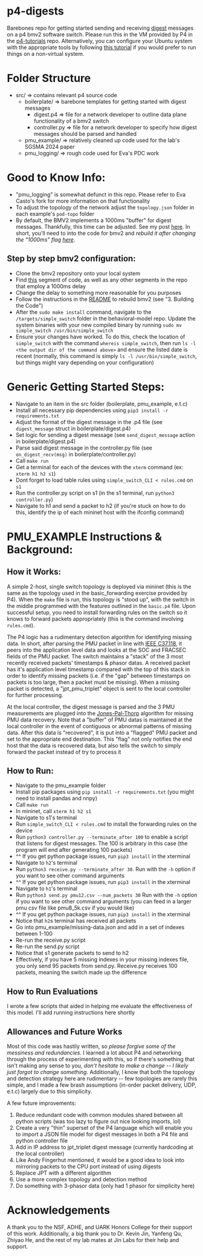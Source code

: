 # p4-digests
Barebones repo for getting started sending and receiving [digest](https://p4.org/p4-spec/p4runtime/main/P4Runtime-Spec.html#sec-digest) messages on a p4 bmv2 software switch. Please run this in the VM provided by P4 in the [p4-tutorials](https://github.com/p4lang/tutorials) repo. Alternatively, you can configure your Ubuntu system with the appropriate tools by following [this tutorial](https://github.com/jafingerhut/p4-guide/blob/master/bin/README-install-troubleshooting.md) if you would prefer to run things on a non-virtual system.

# Folder Structure
- src/ => contains relevant p4 source code
    - boilerplate/ => barebone templates for getting started with digest messages
        - digest.p4 => file for a network developer to outline data plane functionality of a bmv2 switch
        - controller.py => file for a network developer to specify how digest messages should be parsed and handled
    - pmu_example/ => relatively cleaned up code used for the lab's SGSMA 2024 paper
    - pmu_logging/ => rough code used for Eva's PDC work

# Good to Know Info:
- "pmu_logging" is somewhat defunct in this repo. Please refer to Eva Casto's fork for more information on that functionality
- To adjust the topology of the network adjust the `topology.json` folder in each example's `pod-topo` folder
- By default, the BMV2 implements a 1000ms "buffer" for digest messages. Thankfully, this time can be adjusted. See my post [here](https://forum.p4.org/t/digest-message-propogation-time-from-data-plane-to-runtime-api/927). In short, you'll need to into the code for bmv2 and *rebuild it after changing the "1000ms" flag [here](https://github.com/p4lang/behavioral-model/blob/main/src/bm_sim/learning.cpp#L56-L58)*.

## Step by step bmv2 configuration:
- Clone the bmv2 repository onto your local system
- Find [this](https://github.com/p4lang/behavioral-model/blob/main/src/bm_sim/learning.cpp#L56-L58) segment of code, as well as any other segments in the repo that employ a 1000ms delay
- Change the delay to something more reasonable for you purposes
- Follow the instructions in the [README](https://github.com/p4lang/behavioral-model/blob/main/README.md) to rebuild bmv2 (see "3. Building the Code")
- After the `sudo make install` command, navigate to the `/targets/simple_switch` folder in the behavioral-model repo. Update the system binaries with your new compiled binary by running `sudo mv simple_switch /usr/bin/simple_switch`
- Ensure your changes have worked. To do this, check the location of `simple_switch` with the command `whereis simple_switch`, then run `ls -l <the output dir of the command above>` and ensure the listed date is recent (normally, this command is simply `ls -l /usr/bin/simple_switch`, but things might vary depending on your configuration)

# Generic Getting Started Steps:
- Navigate to an item in the src folder (boilerplate, pmu_example, e.t.c)
- Install all necessary pip dependencies using `pip3 install -r requirements.txt`
- Adjust the format of the digest message in the .p4 file (see `digest_message` struct in boilerplate/digest.p4)
- Set logic for sending a digest message (see `send_digest_message` action in boilerplate/digest.p4)
- Parse said digest message in the controller.py file (see `on_digest_recv(msg)` in boilerplate/controller.py)
- Call `make run`
- Get a terminal for each of the devices with the `xterm` command (ex: `xterm h1 h2 s1`)
- Dont forget to load table rules using `simple_switch_CLI < rules.cmd` on `s1`
- Run the controller.py script on s1 (in the s1 terminal, run `python3 controller.py`)
- Navigate to h1 and send a packet to h2 (if you're stuck on how to do this, identify the ip of each mininet host with the ifconfig command)


# PMU_EXAMPLE Instructions & Background:
## How it Works:
A simple 2-host, single switch topology is deployed via mininet (this is the same as the topology used in the basic_forwarding exercise provided by P4). When the `make` file is run, this topology is "stood up", with the switch in the middle programmed with the features outlined in the `basic.p4` file. Upon successful setup, you need to install forwarding rules on the switch so it knows to forward packets appropriately (this is the command involving `rules.cmd`).

The P4 logic has a rudimentary detection algorithm for identifying missing data. In short, after parsing the PMU packet in line with  [IEEE C37.118](https://www.typhoon-hil.com/documentation/typhoon-hil-software-manual/References/c37_118_protocol.html), it peers into the application level data and looks at the SOC and FRACSEC fields of the PMU packet. The switch maintains a "stack" of the 3 most recently received packets' timestamps & phasor datas. A received packet has it's application level timestamp compared with the top of this stack in order to identify missing packets (i.e. if the "gap" between timestamps on packets is too large, then a packet must be missing). When a missing packet is detected, a "jpt_pmu_triplet" object is sent to the local controller for further processing. 

At the local controller, the digest message is parsed and the 3 PMU measurements are plugged into the [Jones-Pal-Thorp](https://ieeexplore.ieee.org/document/6184586) algorithm for missing PMU data recovery. Note that a "buffer" of PMU datas is maintained at the local controller in the event of contiguous or abnormal patterns of missing data. After this data is "recovered", it is put into a "flagged" PMU packet and set to the appropriate end destination. This "flag" not only notifies the end host that the data is recovered data, but also tells the switch to simply forward the packet instead of try to process it


## How to Run:
- Navigate to the pmu_example folder
- Install pip packages using `pip install -r requirements.txt` (you might need to install pandas and nnpy)
- Call `make run`
- In mininet, call `xterm h1 h2 s1`
- Navigate to s1's terminal
- Run `simple_switch_CLI < rules.cmd` to install the forwarding rules on the device
- Run `python3 controller.py --terminate_after 100` to enable a script that listens for digest messages. The 100 is arbitrary in this case (the program will end after generating 100 packets)
- ^^ If you get python package issues, run `pip3 install` in the xterminal
- Navigate to `h2`'s terminal
- Run `python3 receive.py --terminate_after 30`. Run with the `-h` option if you want to see other command arguments
- ^^ If you get python package issues, run `pip3 install` in the xterminal
- Navigate to `h1`'s terminal
- Run `python3 send.py pmu12.csv --num_packets 30` Run with the `-h` option if you want to see other command arguments (you can feed in a larger pmu csv file like pmu8_5k.csv if you would like)
- ^^ If you get python package issues, run `pip3 install` in the xterminal
- Notice that `h2`s terminal has received all packets
- Go into pmu_example/missing-data.json and add in a set of indexes between 1-100
- Re-run the receive.py script
- Re-run the send.py script
- Notice that s1 generate packets to send to h2
- Effectively, if you have 5 missing indexes in your missing indexes file, you only send 95 packets from send.py. Receive.py receives 100 packets, meaning the switch made up the difference

## How to Run Evaluations
I wrote a few scripts that aided in helping me evaluate the effectiveness of this model. I'll add running instructions here shortly

## Allowances and Future Works
Most of this code was hastily written, so *please forgive some of the messiness and redundancies*. I learned a lot about P4 and networking through the process of experimenting with this, so if there's something that isn't making any sense to you, *don't hesitate to make a change -- I likely just forgot to change something*. Additionally, I know that both the topology and detection strategy here are rudimentary -- few topologies are rarely this simple, and I made a few brash assumptions (in-order packet delivery, UDP, e.t.c) largely due to this simplicity. 

A few future improvements:
1. Reduce redundant code with common modules shared between all python scripts (was too lazy to figure out nice looking imports, lol)
2. Create a very "thin" superset of the P4 language which will enable you to import a JSON file model for digest messages in both a P4 file and python controller file
3. Add in IP address to jpt_triplet digest message (currently hardcoding at the local controller)
4. Like Andy Fingerhut mentioned, it would be a good idea to look into mirroring packets to the CPU port instead of using digests
5. Replace JPT with a different algorithm
6. Use a more complex topology and detection method
7. Do something with 3-phasor data (only had 1 phasor for simplicity here)

# Acknowledgements
A thank you to the NSF, ADHE, and UARK Honors College for their support of this work. Additionally, a big thank you to Dr. Kevin Jin, Yanfeng Qu, Zhiyao He, and the rest of my lab mates at Jin Labs for their help and support.